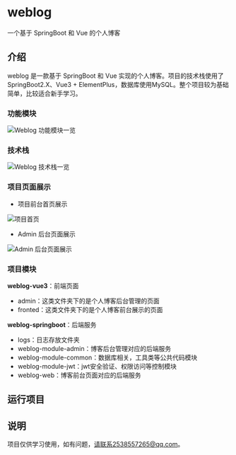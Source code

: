 # weblog
一个基于 SpringBoot 和 Vue 的个人博客



## 介绍



weblog 是一款基于 SpringBoot 和 Vue 实现的个人博客。项目的技术栈使用了 SpringBoot2.X、Vue3 + ElementPlus，数据库使用MySQL。整个项目较为基础简单，比较适合新手学习。



### **功能模块**



![Weblog 功能模块一览](C:\Users\25385\AppData\Roaming\Typora\typora-user-images\image-20240506200607798.png)



### 技术栈



![Weblog 技术栈一览](C:\Users\25385\AppData\Roaming\Typora\typora-user-images\image-20240506201453387.png)





### 项目页面展示

- 项目前台首页展示

![项目首页](C:\Users\25385\AppData\Roaming\Typora\typora-user-images\image-20240506201602850.png)



- Admin 后台页面展示

![Admin 后台页面展示](C:\Users\25385\AppData\Roaming\Typora\typora-user-images\image-20240506201709857.png)



### **项目模块**



**weblog-vue3**：前端页面

- admin：这类文件夹下的是个人博客后台管理的页面
- fronted：这类文件夹下的是个人博客前台展示的页面

**weblog-springboot**：后端服务

- logs：日志存放文件夹
- weblog-module-admin：博客后台管理对应的后端服务
- weblog-module-common：数据库相关，工具类等公共代码模块
- weblog-module-jwt：jwt安全验证、权限访问等控制模块
- weblog-web：博客前台页面对应的后端服务



## 运行项目



## 说明



项目仅供学习使用，如有问题，请联系2538557265@qq.com。
